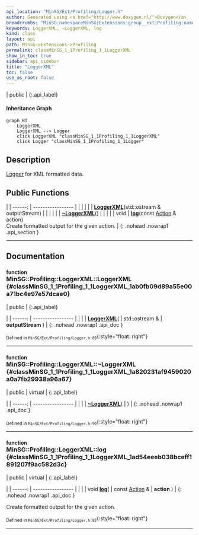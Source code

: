 ```yaml
---
api_location: "MinSG/Ext/Profiling/Logger.h"
author: Generated using <a href="http://www.doxygen.nl/">Doxygen</a>
breadcrumbs: "MinSG:namespaceMinSG|Extensions:group__ext|Profiling:namespaceMinSG_1_1Profiling"
keywords: LoggerXML, ~LoggerXML, log
kind: class
layout: api
path: MinSG->Extensions->Profiling
permalink: classMinSG_1_1Profiling_1_1LoggerXML
show_in_toc: true
sidebar: api_sidebar
title: "LoggerXML"
toc: false
use_as_root: false
---
```


| public |
{:.api_label}

#### Inheritance Graph

```mermaid
graph BT
	LoggerXML
	LoggerXML --> Logger
	click LoggerXML "classMinSG_1_1Profiling_1_1LoggerXML"
	click Logger "classMinSG_1_1Profiling_1_1Logger"
```

## Description

[Logger](classMinSG_1_1Profiling_1_1Logger) for XML formatted data.



## Public Functions

|
| ------: | ----------------- |
|  | |
|  | **[LoggerXML](#classMinSG_1_1Profiling_1_1LoggerXML_1ab0fb09d89a55e00a71bc4e97e57dcae0)**(std::ostream & outputStream) |
|  | |
|  | **[~LoggerXML](#classMinSG_1_1Profiling_1_1LoggerXML_1a820231af9459020a0a7fb29938a96a67)**() |
|  | |
| void | **[log](#classMinSG_1_1Profiling_1_1LoggerXML_1ad54eeeb038bceff1891207f9ac582d3c)**(const [Action](namespaceMinSG_1_1Profiling#namespaceMinSG_1_1Profiling_1a2610f94fd11c50fc69d1dd2f977c63d7) & action) <br/> Create formatted output for the given action. |
{: .nohead .nowrap1 .api_section }


-------------------------------------------------------------------

## Documentation

### <small>function</small><br/> MinSG::Profiling::LoggerXML::LoggerXML {#classMinSG_1_1Profiling_1_1LoggerXML_1ab0fb09d89a55e00a71bc4e97e57dcae0}

| public |
{:.api_label}

|
| ------: | ----------------- |
|  |
|  **[LoggerXML](#classMinSG_1_1Profiling_1_1LoggerXML_1ab0fb09d89a55e00a71bc4e97e57dcae0)**( | std::ostream & | **outputStream** ) |
{: .nohead .nowrap1 .api_doc }





<sub>Defined in `MinSG/Ext/Profiling/Logger.h:89`</sub>{:style="float: right"}

-------------------------------------------------------------------

### <small>function</small><br/> MinSG::Profiling::LoggerXML::~LoggerXML {#classMinSG_1_1Profiling_1_1LoggerXML_1a820231af9459020a0a7fb29938a96a67}

| public | virtual |
{:.api_label}

|
| ------: | ----------------- |
|  |
|  **[~LoggerXML](#classMinSG_1_1Profiling_1_1LoggerXML_1a820231af9459020a0a7fb29938a96a67)**( |  ) |
{: .nohead .nowrap1 .api_doc }





<sub>Defined in `MinSG/Ext/Profiling/Logger.h:90`</sub>{:style="float: right"}

-------------------------------------------------------------------

### <small>function</small><br/> MinSG::Profiling::LoggerXML::log {#classMinSG_1_1Profiling_1_1LoggerXML_1ad54eeeb038bceff1891207f9ac582d3c}

| public | virtual |
{:.api_label}

|
| ------: | ----------------- |
|  |
| void **[log](#classMinSG_1_1Profiling_1_1LoggerXML_1ad54eeeb038bceff1891207f9ac582d3c)**( | const [Action](namespaceMinSG_1_1Profiling#namespaceMinSG_1_1Profiling_1a2610f94fd11c50fc69d1dd2f977c63d7) & | **action** ) |
{: .nohead .nowrap1 .api_doc }

Create formatted output for the given action.





<sub>Defined in `MinSG/Ext/Profiling/Logger.h:92`</sub>{:style="float: right"}

-------------------------------------------------------------------

